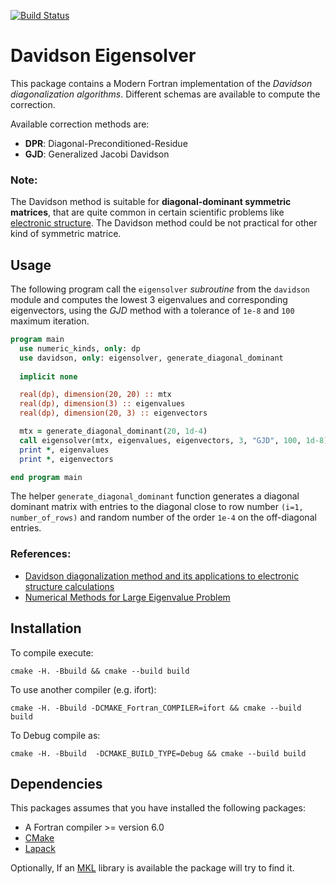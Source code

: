 [![Build Status](https://travis-ci.org/NLESC-JCER/Fortran_Davidson.svg?branch=master)](https://travis-ci.org/NLESC-JCER/Fortran_Davidson)

Davidson Eigensolver
===================
This package contains a Modern Fortran implementation of the *Davidson diagonalization algorithms*.
Different schemas are available to compute the correction.

Available correction methods are:
 * **DPR**: Diagonal-Preconditioned-Residue
 * **GJD**: Generalized Jacobi Davidson


### Note:
The Davidson method is suitable for **diagonal-dominant symmetric matrices**, that are quite common
in certain scientific problems like [electronic structure](https://en.wikipedia.org/wiki/Electronic_structure). The Davidson method could be not practical
for other kind of symmetric matrice.

Usage
-----
The following program call the `eigensolver` *subroutine* from the `davidson` module and computes
the lowest 3 eigenvalues and corresponding eigenvectors, using the *GJD* method with a tolerance
of `1e-8` and `100` maximum iteration.
```fortran
program main
  use numeric_kinds, only: dp
  use davidson, only: eigensolver, generate_diagonal_dominant
 
  implicit none

  real(dp), dimension(20, 20) :: mtx
  real(dp), dimension(3) :: eigenvalues
  real(dp), dimension(20, 3) :: eigenvectors

  mtx = generate_diagonal_dominant(20, 1d-4)
  call eigensolver(mtx, eigenvalues, eigenvectors, 3, "GJD", 100, 1d-8)
  print *, eigenvalues
  print *, eigenvectors

end program main
```
The helper  `generate_diagonal_dominant` function generates a diagonal dominant
matrix with entries to the diagonal close to row number `(i=1, number_of_rows)`
and random number of the order `1e-4` on the off-diagonal entries.


### References:
 * [Davidson diagonalization method and its applications to electronic structure calculations](https://pdfs.semanticscholar.org/57811/eaf768d1a006f505dfe24f329874a679ba59.pdf?_ga=2.219777566.664950272.1547548596-1327556406.1547548596)
 * [Numerical Methods for Large Eigenvalue Problem](https://doi.org/10.1137/1.9781611970739)

Installation
------------

To compile execute:
```
cmake -H. -Bbuild && cmake --build build
```

To use another compiler (e.g. ifort):
```
cmake -H. -Bbuild -DCMAKE_Fortran_COMPILER=ifort && cmake --build build
```

To Debug compile as:
```
cmake -H. -Bbuild  -DCMAKE_BUILD_TYPE=Debug && cmake --build build
```

Dependencies
------------
This packages assumes that you have installed the following packages:
 * A Fortran compiler >=  version 6.0 
 * [CMake](https://cmake.org/)
 * [Lapack](http://www.netlib.org/lapack/)
	
Optionally, If an [MKL](https://software.intel.com/en-us/mkl) library is available the package will try to find it.
